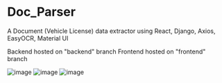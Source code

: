# Doc_Parser
A Document (Vehicle License) data extractor using React, Django, Axios, EasyOCR, Material UI

Backend hosted on "backend" branch
Frontend hosted on "frontend" branch

![image](https://github.com/user-attachments/assets/4e53c7d7-f147-482f-83fe-0ed8e34fe8af)
![image](https://github.com/user-attachments/assets/e3d1bce4-ddac-46de-a16f-18963e6112c6)
![image](https://github.com/user-attachments/assets/b90458d6-ba76-4fa1-b065-8fd097aa176a)
